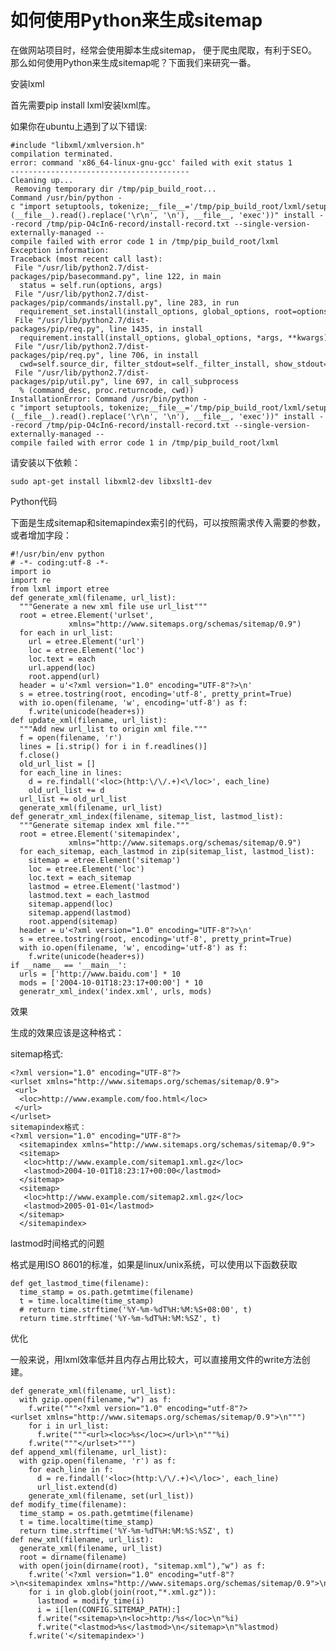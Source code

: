 # 如何使用Python来生成sitemap

在做网站项目时，经常会使用脚本生成sitemap， 便于爬虫爬取，有利于SEO。 那么如何使用Python来生成sitemap呢？下面我们来研究一番。

安装lxml

首先需要pip install lxml安装lxml库。

如果你在ubuntu上遇到了以下错误:

    
    
    #include "libxml/xmlversion.h"
    compilation terminated.
    error: command 'x86_64-linux-gnu-gcc' failed with exit status 1
    ----------------------------------------
    Cleaning up...
     Removing temporary dir /tmp/pip_build_root...
    Command /usr/bin/python -c "import setuptools, tokenize;__file__='/tmp/pip_build_root/lxml/setup.py';exec(compile(getattr(tokenize, 'open', open)(__file__).read().replace('\r\n', '\n'), __file__, 'exec'))" install --record /tmp/pip-O4cIn6-record/install-record.txt --single-version-externally-managed --compile failed with error code 1 in /tmp/pip_build_root/lxml
    Exception information:
    Traceback (most recent call last):
     File "/usr/lib/python2.7/dist-packages/pip/basecommand.py", line 122, in main
      status = self.run(options, args)
     File "/usr/lib/python2.7/dist-packages/pip/commands/install.py", line 283, in run
      requirement_set.install(install_options, global_options, root=options.root_path)
     File "/usr/lib/python2.7/dist-packages/pip/req.py", line 1435, in install
      requirement.install(install_options, global_options, *args, **kwargs)
     File "/usr/lib/python2.7/dist-packages/pip/req.py", line 706, in install
      cwd=self.source_dir, filter_stdout=self._filter_install, show_stdout=False)
     File "/usr/lib/python2.7/dist-packages/pip/util.py", line 697, in call_subprocess
      % (command_desc, proc.returncode, cwd))
    InstallationError: Command /usr/bin/python -c "import setuptools, tokenize;__file__='/tmp/pip_build_root/lxml/setup.py';exec(compile(getattr(tokenize, 'open', open)(__file__).read().replace('\r\n', '\n'), __file__, 'exec'))" install --record /tmp/pip-O4cIn6-record/install-record.txt --single-version-externally-managed --compile failed with error code 1 in /tmp/pip_build_root/lxml

请安装以下依赖：

    
    
    sudo apt-get install libxml2-dev libxslt1-dev

Python代码

下面是生成sitemap和sitemapindex索引的代码，可以按照需求传入需要的参数，或者增加字段：

    
    
    #!/usr/bin/env python
    # -*- coding:utf-8 -*-
    import io
    import re
    from lxml import etree
    def generate_xml(filename, url_list):
      """Generate a new xml file use url_list"""
      root = etree.Element('urlset',
                 xmlns="http://www.sitemaps.org/schemas/sitemap/0.9")
      for each in url_list:
        url = etree.Element('url')
        loc = etree.Element('loc')
        loc.text = each
        url.append(loc)
        root.append(url)
      header = u'<?xml version="1.0" encoding="UTF-8"?>\n'
      s = etree.tostring(root, encoding='utf-8', pretty_print=True)
      with io.open(filename, 'w', encoding='utf-8') as f:
        f.write(unicode(header+s))
    def update_xml(filename, url_list):
      """Add new url_list to origin xml file."""
      f = open(filename, 'r')
      lines = [i.strip() for i in f.readlines()]
      f.close()
      old_url_list = []
      for each_line in lines:
        d = re.findall('<loc>(http:\/\/.+)<\/loc>', each_line)
        old_url_list += d
      url_list += old_url_list
      generate_xml(filename, url_list)
    def generatr_xml_index(filename, sitemap_list, lastmod_list):
      """Generate sitemap index xml file."""
      root = etree.Element('sitemapindex',
                 xmlns="http://www.sitemaps.org/schemas/sitemap/0.9")
      for each_sitemap, each_lastmod in zip(sitemap_list, lastmod_list):
        sitemap = etree.Element('sitemap')
        loc = etree.Element('loc')
        loc.text = each_sitemap
        lastmod = etree.Element('lastmod')
        lastmod.text = each_lastmod
        sitemap.append(loc)
        sitemap.append(lastmod)
        root.append(sitemap)
      header = u'<?xml version="1.0" encoding="UTF-8"?>\n'
      s = etree.tostring(root, encoding='utf-8', pretty_print=True)
      with io.open(filename, 'w', encoding='utf-8') as f:
        f.write(unicode(header+s))
    if __name__ == '__main__':
      urls = ['http://www.baidu.com'] * 10
      mods = ['2004-10-01T18:23:17+00:00'] * 10
      generatr_xml_index('index.xml', urls, mods)

效果

生成的效果应该是这种格式：

sitemap格式:

    
    
    <?xml version="1.0" encoding="UTF-8"?>
    <urlset xmlns="http://www.sitemaps.org/schemas/sitemap/0.9">
     <url>
      <loc>http://www.example.com/foo.html</loc>
     </url>
    </urlset>
    sitemapindex格式：
    <?xml version="1.0" encoding="UTF-8"?>
      <sitemapindex xmlns="http://www.sitemaps.org/schemas/sitemap/0.9">
      <sitemap>
       <loc>http://www.example.com/sitemap1.xml.gz</loc>
       <lastmod>2004-10-01T18:23:17+00:00</lastmod>
      </sitemap>
      <sitemap>
       <loc>http://www.example.com/sitemap2.xml.gz</loc>
       <lastmod>2005-01-01</lastmod>
      </sitemap>
      </sitemapindex>

lastmod时间格式的问题

格式是用ISO 8601的标准，如果是linux/unix系统，可以使用以下函数获取

    
    
    def get_lastmod_time(filename):
      time_stamp = os.path.getmtime(filename)
      t = time.localtime(time_stamp)
      # return time.strftime('%Y-%m-%dT%H:%M:%S+08:00', t)
      return time.strftime('%Y-%m-%dT%H:%M:%SZ', t)

优化

一般来说，用lxml效率低并且内存占用比较大，可以直接用文件的write方法创建。

    
    
    def generate_xml(filename, url_list):
      with gzip.open(filename,"w") as f:
        f.write("""<?xml version="1.0" encoding="utf-8"?>
    <urlset xmlns="http://www.sitemaps.org/schemas/sitemap/0.9">\n""")
        for i in url_list:
          f.write("""<url><loc>%s</loc></url>\n"""%i)
        f.write("""</urlset>""")
    def append_xml(filename, url_list):
      with gzip.open(filename, 'r') as f:
        for each_line in f:
          d = re.findall('<loc>(http:\/\/.+)<\/loc>', each_line)
          url_list.extend(d)
        generate_xml(filename, set(url_list))
    def modify_time(filename):
      time_stamp = os.path.getmtime(filename)
      t = time.localtime(time_stamp)
      return time.strftime('%Y-%m-%dT%H:%M:%S:%SZ', t)
    def new_xml(filename, url_list):
      generate_xml(filename, url_list)
      root = dirname(filename)
      with open(join(dirname(root), "sitemap.xml"),"w") as f:
        f.write('<?xml version="1.0" encoding="utf-8"?>\n<sitemapindex xmlns="http://www.sitemaps.org/schemas/sitemap/0.9">\n')
        for i in glob.glob(join(root,"*.xml.gz")):
          lastmod = modify_time(i)
          i = i[len(CONFIG.SITEMAP_PATH):]
          f.write("<sitemap>\n<loc>http:/%s</loc>\n"%i)
          f.write("<lastmod>%s</lastmod>\n</sitemap>\n"%lastmod)
        f.write('</sitemapindex>')

  

